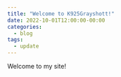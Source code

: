 ```yaml
---
title: "Welcome to K925Grayshott!"
date: 2022-10-01T12:00:00-00:00
categories:
  - blog
tags:
  - update
---
```


Welcome to my site!

